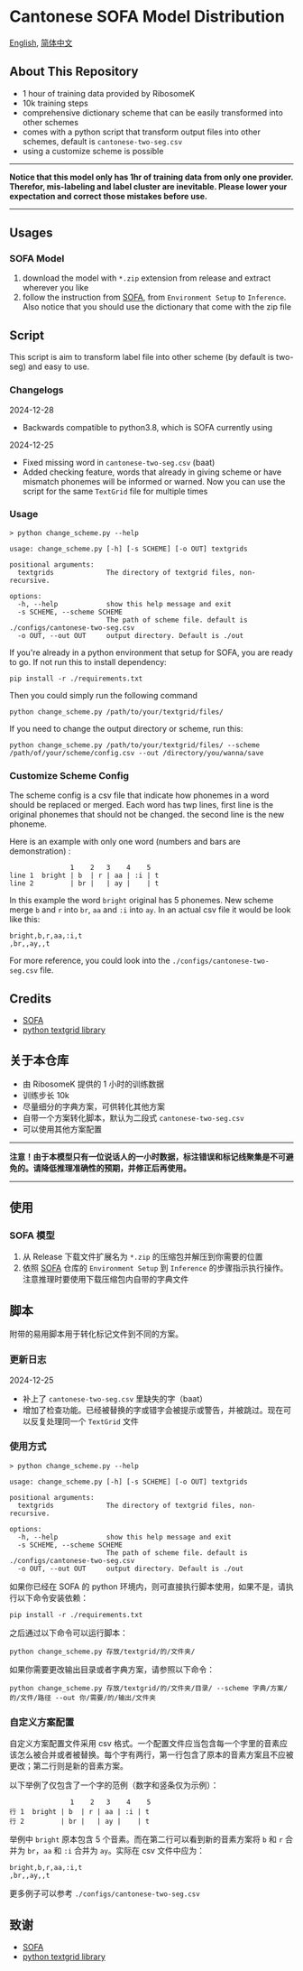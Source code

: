 # Cantonese SOFA Model Distribution

[English](#cantonese-sofa-model-distribution), [简体中文](#关于本仓库)

## About This Repository

- 1 hour of training data provided by RibosomeK
- 10k training steps
- comprehensive dictionary scheme that can be easily transformed into other schemes
- comes with a python script that transform output files into other schemes, default is `cantonese-two-seg.csv`
- using a customize scheme is possible

---

**Notice that this model only has 1hr of training data from only one provider. Therefor, mis-labeling and label cluster are inevitable. Please lower your expectation and correct those mistakes before use.**

---


## Usages

### SOFA Model

1. download the model with `*.zip` extension from release and extract wherever you like
1. follow the instruction from [SOFA](https://github.com/qiuqiao/SOFA), from `Environment Setup` to `Inference`. Also notice that you should use the dictionary that come with the zip file

## Script

This script is aim to transform label file into other scheme (by default is two-seg) and easy to use.

### Changelogs

2024-12-28

- Backwards compatible to python3.8, which is SOFA currently using

2024-12-25

- Fixed missing word in `cantonese-two-seg.csv` (baat)
- Added checking feature, words that already in giving scheme or have mismatch phonemes will be informed or warned. Now you can use the script for the same `TextGrid` file for multiple times

### Usage

```
> python change_scheme.py --help

usage: change_scheme.py [-h] [-s SCHEME] [-o OUT] textgrids

positional arguments:
  textgrids             The directory of textgrid files, non-recursive.

options:
  -h, --help            show this help message and exit
  -s SCHEME, --scheme SCHEME
                        The path of scheme file. default is ./configs/cantonese-two-seg.csv
  -o OUT, --out OUT     output directory. Default is ./out
```

If you're already in a python environment that setup for SOFA, you are ready to go. If not run this to install dependency:

```
pip install -r ./requirements.txt
```

Then you could simply run the following command

```
python change_scheme.py /path/to/your/textgrid/files/ 
```

If you need to change the output directory or scheme, run this:

```
python change_scheme.py /path/to/your/textgrid/files/ --scheme /path/of/your/scheme/config.csv --out /directory/you/wanna/save
```

### Customize Scheme Config

The scheme config is a csv file that indicate how phonemes in a word should be replaced or merged. Each word has twp lines, first line is the original phonemes that should not be changed. the second line is the new phoneme.

Here is an example with only one word (numbers and  bars are demonstration) :

```
               1    2   3    4    5
line 1  bright | b  | r | aa | :i | t 
line 2         | br |   | ay |    | t
```

In this example the word `bright` original has 5 phonemes. New scheme merge `b` and `r` into `br`, `aa` and `:i` into `ay`. In an actual csv file it would be look like this:

```csv
bright,b,r,aa,:i,t
,br,,ay,,t
```

For more reference, you could look into the `./configs/cantonese-two-seg.csv` file.

## Credits

- [SOFA](https://github.com/qiuqiao/SOFA)
- [python textgrid library](https://github.com/kylebgorman/textgrid)


## 关于本仓库

- 由 RibosomeK 提供的 1 小时的训练数据
- 训练步长 10k
- 尽量细分的字典方案，可供转化其他方案
- 自带一个方案转化脚本，默认为二段式 `cantonese-two-seg.csv`
- 可以使用其他方案配置

---

**注意！由于本模型只有一位说话人的一小时数据，标注错误和标记线聚集是不可避免的。请降低推理准确性的预期，并修正后再使用。**

---


## 使用

### SOFA 模型

1. 从 Release 下载文件扩展名为 `*.zip` 的压缩包并解压到你需要的位置
1. 依照 [SOFA](https://github.com/qiuqiao/SOFA) 仓库的 `Environment Setup` 到 `Inference` 的步骤指示执行操作。注意推理时要使用下载压缩包内自带的字典文件

## 脚本

附带的易用脚本用于转化标记文件到不同的方案。

### 更新日志

2024-12-25 

- 补上了 `cantonese-two-seg.csv` 里缺失的字（baat）
- 增加了检查功能。已经被替换的字或错字会被提示或警告，并被跳过。现在可以反复处理同一个 `TextGrid` 文件


### 使用方式

```
> python change_scheme.py --help

usage: change_scheme.py [-h] [-s SCHEME] [-o OUT] textgrids

positional arguments:
  textgrids             The directory of textgrid files, non-recursive.

options:
  -h, --help            show this help message and exit
  -s SCHEME, --scheme SCHEME
                        The path of scheme file. default is ./configs/cantonese-two-seg.csv
  -o OUT, --out OUT     output directory. Default is ./out
```

如果你已经在 SOFA 的 python 环境内，则可直接执行脚本使用，如果不是，请执行以下命令安装依赖：

```
pip install -r ./requirements.txt
```

之后通过以下命令可以运行脚本：

```
python change_scheme.py 存放/textgrid/的/文件夹/
```

如果你需要更改输出目录或者字典方案，请参照以下命令：

```
python change_scheme.py 存放/textgrid/的/文件夹/目录/ --scheme 字典/方案/的/文件/路径 --out 你/需要/的/输出/文件夹
```

### 自定义方案配置

自定义方案配置文件采用 csv 格式。一个配置文件应当包含每一个字里的音素应该怎么被合并或者被替换。每个字有两行，第一行包含了原本的音素方案且不应被更改；第二行则是新的音素方案。

以下举例了仅包含了一个字的范例（数字和竖条仅为示例）：

```
               1    2   3    4    5
行 1  bright | b  | r | aa | :i | t 
行 2         | br |   | ay |    | t
```

举例中 `bright` 原本包含 5 个音素。而在第二行可以看到新的音素方案将 `b` 和 `r` 合并为 `br`，`aa` 和 `:i` 合并为 `ay`。实际在 csv 文件中应为：

```csv
bright,b,r,aa,:i,t
,br,,ay,,t
```

更多例子可以参考 `./configs/cantonese-two-seg.csv`

## 致谢

- [SOFA](https://github.com/qiuqiao/SOFA)
- [python textgrid library](https://github.com/kylebgorman/textgrid)